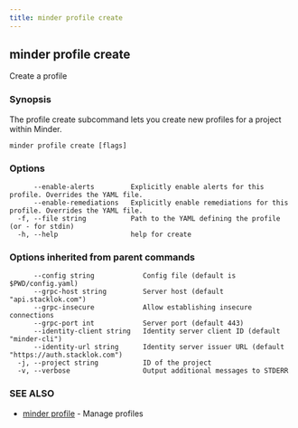 ```yaml
---
title: minder profile create
---
```

## minder profile create

Create a profile

### Synopsis

The profile create subcommand lets you create new profiles for a project within Minder.

```
minder profile create [flags]
```

### Options

```
      --enable-alerts         Explicitly enable alerts for this profile. Overrides the YAML file.
      --enable-remediations   Explicitly enable remediations for this profile. Overrides the YAML file.
  -f, --file string           Path to the YAML defining the profile (or - for stdin)
  -h, --help                  help for create
```

### Options inherited from parent commands

```
      --config string            Config file (default is $PWD/config.yaml)
      --grpc-host string         Server host (default "api.stacklok.com")
      --grpc-insecure            Allow establishing insecure connections
      --grpc-port int            Server port (default 443)
      --identity-client string   Identity server client ID (default "minder-cli")
      --identity-url string      Identity server issuer URL (default "https://auth.stacklok.com")
  -j, --project string           ID of the project
  -v, --verbose                  Output additional messages to STDERR
```

### SEE ALSO

* [minder profile](minder_profile.md)	 - Manage profiles

